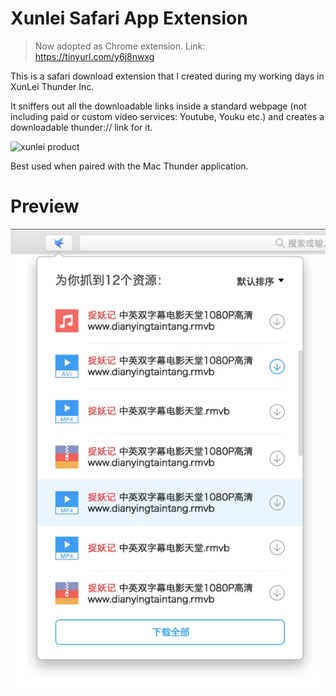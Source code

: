 
# Xunlei Safari App Extension

> Now adopted as Chrome extension. Link: https://tinyurl.com/y6j8nwxg

This is a safari download extension that I created during my working days in XunLei Thunder Inc. 

It sniffers out all the downloadable links inside a standard webpage (not including paid or custom video services: Youtube, Youku etc.)
and creates a downloadable thunder:// link for it.

<img width="1280" alt="xunlei product" src="https://user-images.githubusercontent.com/5698518/28357238-4ead5782-6c9d-11e7-800d-2f1ed2242135.png">


Best used when paired with the Mac Thunder application.

# Preview

![preview](documents/images/preview.jpg)

